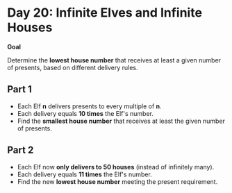 # Day 20: Infinite Elves and Infinite Houses

**Goal**  

Determine the **lowest house number** that receives at least a given number of presents, based on different delivery rules.  

## Part 1

- Each Elf **n** delivers presents to every multiple of **n**.  
- Each delivery equals **10 times** the Elf's number.  
- Find the **smallest house number** that receives at least the given number of presents.  

## Part 2

- Each Elf now **only delivers to 50 houses** (instead of infinitely many).  
- Each delivery equals **11 times** the Elf's number.  
- Find the new **lowest house number** meeting the present requirement.  